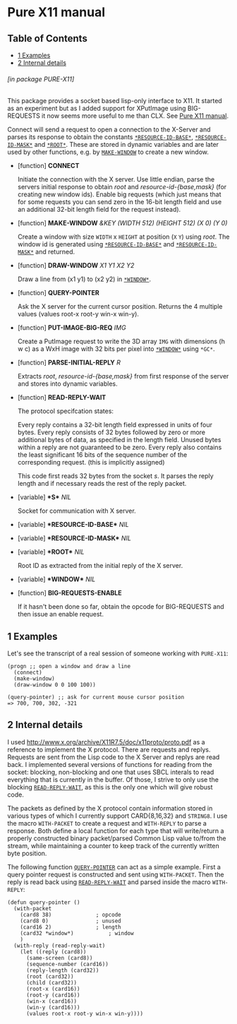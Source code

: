<a name='x-28PURE-X11-3A-40PURE-X11-MANUAL-20MGL-PAX-3ASECTION-29'></a>

# Pure X11 manual

## Table of Contents

- [1 Examples][0857]
- [2 Internal details][17e9]

###### \[in package PURE-X11\]
This package provides a socket based lisp-only interface to X11. It
started as an experiment but as I added support for XPutImage using
BIG-REQUESTS it now seems more useful to me than CLX. See
[Pure X11 manual][5c7f]. 

Connect will send a request to open a connection to the X-Server and
parses its response to obtain the constants [`*RESOURCE-ID-BASE*`][7030],
[`*RESOURCE-ID-MASK*`][bfdf] and [`*ROOT*`][8f21]. These are stored in dynamic variables
and are later used by other functions, e.g. by [`MAKE-WINDOW`][05e1] to create
a new window.

<a name='x-28PURE-X11-3ACONNECT-20FUNCTION-29'></a>

- [function] **CONNECT** 

    Initiate the connection with the X server. Use little endian, parse
    the servers initial response to obtain *root* and
    *resource-id-{base,mask}* (for creating new window ids). Enable big
    requests (which just means that for some requests you can send zero in
    the 16-bit length field and use an additional 32-bit length field for
    the request instead).

<a name='x-28PURE-X11-3AMAKE-WINDOW-20FUNCTION-29'></a>

- [function] **MAKE-WINDOW** *&KEY (WIDTH 512) (HEIGHT 512) (X 0) (Y 0)*

    Create a window with size `WIDTH` x `HEIGHT` at position (`X` `Y`) using
    *root*. The window id is generated using [`*RESOURCE-ID-BASE*`][7030] and
    [`*RESOURCE-ID-MASK*`][bfdf] and returned.

<a name='x-28PURE-X11-3ADRAW-WINDOW-20FUNCTION-29'></a>

- [function] **DRAW-WINDOW** *X1 Y1 X2 Y2*

    Draw a line from (x1 y1) to (x2 y2) in [`*WINDOW*`][40a1].

<a name='x-28PURE-X11-3AQUERY-POINTER-20FUNCTION-29'></a>

- [function] **QUERY-POINTER** 

    Ask the X server for the current cursor position. Returns the 4
    multiple values (values root-x root-y win-x win-y).

<a name='x-28PURE-X11-3APUT-IMAGE-BIG-REQ-20FUNCTION-29'></a>

- [function] **PUT-IMAGE-BIG-REQ** *IMG*

    Create a PutImage request to write the 3D array `IMG` with
    dimensions (h w c) as a WxH image with 32 bits per pixel into [`*WINDOW*`][40a1]
    using `*GC*`.

<a name='x-28PURE-X11-3APARSE-INITIAL-REPLY-20FUNCTION-29'></a>

- [function] **PARSE-INITIAL-REPLY** *R*

    Extracts *root*, *resource-id-{base,mask}* from first response of
    the server and stores into dynamic variables.

<a name='x-28PURE-X11-3AREAD-REPLY-WAIT-20FUNCTION-29'></a>

- [function] **READ-REPLY-WAIT** 

    The protocol specifcation states:
    
    Every reply contains a 32-bit length field expressed in units of
    four bytes. Every reply consists of 32 bytes followed by zero or
    more additional bytes of data, as specified in the length field.
    Unused bytes within a reply are not guaranteed to be zero. Every
    reply also contains the least significant 16 bits of the sequence
    number of the corresponding request. (this is implicitly assigned)
    
    This code first reads 32 bytes from the socket *s*. It parses the
    reply length and if necessary reads the rest of the reply packet.

<a name='x-28PURE-X11-3A-2AS-2A-20VARIABLE-29'></a>

- [variable] **\*S\*** *NIL*

    Socket for communication with X server.

<a name='x-28PURE-X11-3A-2ARESOURCE-ID-BASE-2A-20VARIABLE-29'></a>

- [variable] **\*RESOURCE-ID-BASE\*** *NIL*

<a name='x-28PURE-X11-3A-2ARESOURCE-ID-MASK-2A-20VARIABLE-29'></a>

- [variable] **\*RESOURCE-ID-MASK\*** *NIL*

<a name='x-28PURE-X11-3A-2AROOT-2A-20VARIABLE-29'></a>

- [variable] **\*ROOT\*** *NIL*

    Root ID as extracted from the initial reply of the X server.

<a name='x-28PURE-X11-3A-2AWINDOW-2A-20VARIABLE-29'></a>

- [variable] **\*WINDOW\*** *NIL*

<a name='x-28PURE-X11-3ABIG-REQUESTS-ENABLE-20FUNCTION-29'></a>

- [function] **BIG-REQUESTS-ENABLE** 

    If it hasn't been done so far, obtain the opcode for BIG-REQUESTS
    and then issue an enable request.

<a name='x-28PURE-X11-3A-40PURE-X11-EXAMPLES-20MGL-PAX-3ASECTION-29'></a>

## 1 Examples

Let's see the transcript of a real session of someone working
with `PURE-X11`:

```cl-transcrip
(progn ;; open a window and draw a line
  (connect)
  (make-window)
  (draw-window 0 0 100 100))

(query-pointer) ;; ask for current mouse cursor position
=> 700, 700, 302, -321
```


<a name='x-28PURE-X11-3A-40PURE-X11-INTERNAL-20MGL-PAX-3ASECTION-29'></a>

## 2 Internal details

I used <http://www.x.org/archive/X11R7.5/doc/x11proto/proto.pdf> as
  a reference to implement the X protocol. There are requests and
  replys. Requests are sent from the Lisp code to the X Server and
  replys are read back. I implemented several versions of functions
  for reading from the socket: blocking, non-blocking and one that
  uses SBCL interals to read everything that is currently in the
  buffer. Of those, I strive to only use the blocking [`READ-REPLY-WAIT`][866d],
  as this is the only one which will give robust code.

The packets as defined by the X protocol contain information stored
  in various types of which I currently support CARD{8,16,32} and
  `STRING8`. I use the macro `WITH-PACKET` to create a request and
  `WITH-REPLY` to parse a response. Both define a local function for
  each type that will write/return a properly constructed binary
  packet/parsed Common Lisp value to/from the stream, while
  maintaining a counter to keep track of the currently written byte
  position.

The following function [`QUERY-POINTER`][c5c4] can act as a simple
  example. First a query pointer request is constructed and sent using
  `WITH-PACKET`. Then the reply is read back using [`READ-REPLY-WAIT`][866d] and
  parsed inside the macro `WITH-REPLY`:

```common-lisp
(defun query-pointer ()
  (with-packet
    (card8 38)				; opcode
    (card8 0)				; unused
    (card16 2)				; length
    (card32 *window*)			; window
    )
  (with-reply (read-reply-wait)
    (let ((reply (card8))
	  (same-screen (card8))
	  (sequence-number (card16))
	  (reply-length (card32))
	  (root (card32))
	  (child (card32))
	  (root-x (card16))
	  (root-y (card16))
	  (win-x (card16))
	  (win-y (card16)))
      (values root-x root-y win-x win-y))))
```


  [05e1]: #x-28PURE-X11-3AMAKE-WINDOW-20FUNCTION-29 "(PURE-X11:MAKE-WINDOW FUNCTION)"
  [0857]: #x-28PURE-X11-3A-40PURE-X11-EXAMPLES-20MGL-PAX-3ASECTION-29 "(PURE-X11:@PURE-X11-EXAMPLES MGL-PAX:SECTION)"
  [17e9]: #x-28PURE-X11-3A-40PURE-X11-INTERNAL-20MGL-PAX-3ASECTION-29 "(PURE-X11:@PURE-X11-INTERNAL MGL-PAX:SECTION)"
  [40a1]: #x-28PURE-X11-3A-2AWINDOW-2A-20VARIABLE-29 "(PURE-X11:*WINDOW* VARIABLE)"
  [5c7f]: #x-28PURE-X11-3A-40PURE-X11-MANUAL-20MGL-PAX-3ASECTION-29 "(PURE-X11:@PURE-X11-MANUAL MGL-PAX:SECTION)"
  [7030]: #x-28PURE-X11-3A-2ARESOURCE-ID-BASE-2A-20VARIABLE-29 "(PURE-X11:*RESOURCE-ID-BASE* VARIABLE)"
  [866d]: #x-28PURE-X11-3AREAD-REPLY-WAIT-20FUNCTION-29 "(PURE-X11:READ-REPLY-WAIT FUNCTION)"
  [8f21]: #x-28PURE-X11-3A-2AROOT-2A-20VARIABLE-29 "(PURE-X11:*ROOT* VARIABLE)"
  [bfdf]: #x-28PURE-X11-3A-2ARESOURCE-ID-MASK-2A-20VARIABLE-29 "(PURE-X11:*RESOURCE-ID-MASK* VARIABLE)"
  [c5c4]: #x-28PURE-X11-3AQUERY-POINTER-20FUNCTION-29 "(PURE-X11:QUERY-POINTER FUNCTION)"
